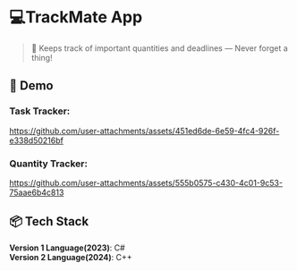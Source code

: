 # 💻TrackMate App
> 🧮 Keeps track of important quantities and deadlines — Never forget a thing!


## 🎥 Demo

### Task Tracker:
https://github.com/user-attachments/assets/451ed6de-6e59-4fc4-926f-e338d50216bf

### Quantity Tracker:
https://github.com/user-attachments/assets/555b0575-c430-4c01-9c53-75aae6b4c813

## 📦 Tech Stack
**Version 1 Language(2023)**: C#
<br>
**Version 2 Language(2024)**: C++
 
